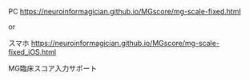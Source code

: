 PC
https://neuroinformagician.github.io/MGscore/mg-scale-fixed.html

or

スマホ
https://neuroinformagician.github.io/MGscore/mg-scale-fixed_iOS.html

MG臨床スコア入力サポート
